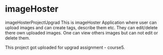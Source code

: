 # imageHoster
imageHosterProjectUpgrad
This is imageHoster Application where user can upload images and can create tags, describe them etc.
They can edit/delete there own uploaded images.
One can view others images but can not edit or delete them.

This project got uploaded for upgrad assignment - course5.
